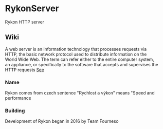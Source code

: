 # RykonServer
Rykon HTTP server 

 

<h2> Wiki</h2>
A web server is an information technology that processes requests via HTTP, the basic network protocol used to distribute information on the World Wide Web. The term can refer either to the entire computer system, an appliance, or specifically to the software that accepts and supervises the HTTP requests <a href="https://en.wikipedia.org/wiki/Web_server" >See </a> </br>


<h3> Name </h3>
Rykon comes from czech sentence  "Rychlost a výkon" means "Speed and performance </br>

<h3> Building </h3>
Development of Rykon began in 2016 by Team Fourneso
<!-- as graduation project 
</br> Containing these students 
</br>
1-<a href='https://www.facebook.com/h.zoma.75' >  Hazem Sabry</a> </br>
2- <a href='https://www.facebook.com/hassnaa.ayman.3'>Hasnaa Ayman </a> </br> 
3- <a href='https://www.facebook.com/rokashkawy'>Rania Hassan </a> </br> 
4- <a href='https://www.facebook.com/Habib.AlRooh123' >Mostafa Mahmoud  </a> </br>
5- <a href='https://www.github.com/YasserGersy' > Yasser Ezzat </a> </br> 

under supervision of<br />
 <a href='https://www.facebook.com/alhussien.seddik?fref=ts' >Prof Alhusseini seddik  </a>
-->

<h3>Feature overview</h3> 
<h5> Supported </h5>
1-Rykon supports a variety of features, many implemented as compiled modules . These can range from server-side programming language support to authentication schemes. Some common language interfaces support  
 </br>
 
- PHP</br> <!--
- Ruby <br/>
- Python <br/>
- Ring <br/>
- Perl </br> -->
- Customize any interpreted programming language  <br/>
<br/><br/>


2- support sharing files without internet <br/>
3-Handling of static files, index files, auto-indexing and content negotiation<br/>
4-Unlimitted number of clients <br/>
5- Server Side Includes <br/>
6-Request processing rate limiting</br>
Rykon has some good and usefull build-in extension  <br/>
7- live stream </br>
8-File Uploader  (coming next) </br>
9-Remote Adminstration options  (still under development)</br>
10-Media Player (audio/video)"Works now"</br>
11- Gallery  (coming next)</br>

<h5> Next </h5>
1- Cross Platform <br/>
2- htaccess support<br/>
3- htpasswd support </br>
4-Multiple Request Processing <br/> 
5- XML support <br/>


<h3 > Environment </h3>
Windows 7 and higher 

<h3> Performance </h3>
Current version is beta , under testing Speed of file transfer  up to 12 Mbs 
<br/><br/>
<img src='http://i.imgur.com/VzETHa7.png' />



<h2> USe Case</h2>
<h4>Primary actor :
               </h4> System adminstrator<br />
<h4> Stack holders: </h4>
               Anyone connected to the  network containing the server (normal users , developers ) <br />


<h4>Precondition</h4>
1- System adminstrator installed the server <br />
2- The host is live on certain network <br />
3- Unused port on the server machine <br />

<h4>  Main success scenario:</h4>
1-Admin run the server                                        <br />
2- Server Loads settings                                      <br />
3- indicate which network to connect                          <br />
4- start listening on the certain port indicated before       <br />
5- Server run additional tools                                <br />
6- start receiving connections                                <br />
7- Processing incoming requests                               <br />

<h4> Alternative flow: </43>
<h5>
1- Port is used by another Application 
</h5>
Application will choose another port and solve the flow <br />

<h5>
2- Network is disconnected 
</h5>
 will norify the admin to take a step for resolving the problem <br />
 


<h4> Requirements                              </h4>
1- Windows Os 7 or heigher                     <br />
2- .Net framework 4.5                          <br />
3- Any unused port in range (1, 65353)         <br />
4- Admin  privileges                           <br />

<hr/>
<h2> Appearance </h2> </br>
main form <br />
<img src='http://i.imgur.com/uwdwwRN.png'  /><br/><br/><br/><hr/>

<img src='http://i.imgur.com/2cLzkCR.png' /> <br/><br/><br/><hr/>

<h5> Browsing Directory </h5> </br>
<img src='http://i.imgur.com/CTo2iWQ.jpg' /> <br/><br/></br><hr/> 

<h5>Streamer from mobile phone  </br></h5>
<img src='http://i.imgur.com/rEQGOh4.jpg' />  <br/><br/><br/><br/><hr/>
</hr>
<img src='http://i.imgur.com/treGtP9.jpg' /> <br/><br/><br/><br/><hr/>


<h3> License </h3>
<a href='http://www.gnu.org/licenses/gpl-3.0.html' > Released under the GPL   license </a> </br>
</hr>

<h3 > Security </h3>
Acces to the Rykon content is standing to the adminstrator , he can make the server public to all or make it private 
<br />
Private server will be accessable using credentials http authentication <br />
All build in extensions could be protected with a password  



<h3> Downloads </h3> 
<hr/>Last version (daily updating )
<a href='https://github.com/4neso/Rykon/archive/master.zip' >Github</a>

<a href='https://www.mediafire.com/?2st34cklsltcmwg > Exe Only </a>

<h4>Ver 2</h4><hr />
<a href='https://www.dropbox.com/s/ne3z8y6zamj266a/_Rykon_server_v2.zip?dl=0' >Dropbox</a><br />
<a href='http://www.mediafire.com/download/m8zly7pgpnzqqm9/_Rykon_server_v2.zip' >mediafire</a><br />



<h4>Ver 1</h4><hr />
<a href='www.softpedia.com/get/Internet/Servers/WEB-Servers/Rykon-Server.shtml' >softpedia</a><br />
<a href='https://www.freedownloadify.org/news/446463/rykon-server-1-0-0-0-freeware' > freedownloadify </a> <br />
<a href='https://www.dropbox.com/s/cvyo3pd3q1d44qz/Rykon.rar?dl=0' >Dropbox </a> <br />
<a href='http://www.stahuj.centrum.cz/internet_a_site/servery/webove/rykon-server/' > stahuj </a> <br />


